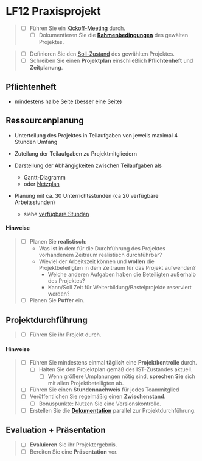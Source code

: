 # LF12 Praxisprojekt

> * [ ] Führen Sie ein [Kickoff-Meeting](initiierung.md#kickoff-meeting) durch.
>   * [ ] Dokumentieren Sie die **[Rahmenbedingungen](initiierung.md#rahmenbedingungen)** des gewälten Projektes.

> * [ ] Definieren Sie den [Soll-Zustand](analyse.md#soll-zustand) des gewählten Projektes.
>  * [ ] Schreiben Sie einen **Projektplan** einschließlich **Pflichtenheft** und **Zeitplanung**.

## Pflichtenheft

* mindestens halbe Seite (besser eine Seite)

## Ressourcenplanung

* Unterteilung des Projektes in Teilaufgaben von jeweils maximal 4 Stunden Umfang

* Zuteilung der Teilaufgaben zu Projektmitgliedern

* Darstellung der Abhängigkeiten zwischen Teilaufgaben als 
  * Gantt-Diagramm
  * oder [Netzplan](https://johannesloetzsch.github.io/LF7/pruefung/netzplan.html)

* Planung mit ca. 30 Unterrichtsstunden (ca 20 verfügbare Arbeitsstunden)
  * siehe [verfügbare Stunden](../orga.md#zeitplan)

#### Hinweise

> * [ ] Planen Sie **realistisch**:
>   * Was ist in dem für die Durchführung des Projektes vorhandenem Zeitraum realistisch durchführbar?
>   * Wieviel der Arbeitszeit können und **wollen** die Projektbeteiligten in dem Zeitraum für das Projekt aufwenden?
>     * Welche anderen Aufgaben haben die Beteiligten außerhalb des Projektes?
>     * Kann/Soll Zeit für Weiterbildung/Bastelprojekte reserviert werden?
> * [ ] Planen Sie **Puffer** ein.

## Projektdurchführung
> * [ ] Führen Sie ihr Projekt durch.

#### Hinweise
> * [ ] Führen Sie mindestens einmal **täglich** eine **Projektkontrolle** durch.
>   * [ ] Halten Sie den Projektplan gemäß des IST-Zustandes aktuell.
>     * [ ] Wenn größere Umplanungen nötig sind, **sprechen Sie** sich mit allen Projektbeteiligten ab.
> * [ ] Führen Sie einen **Stundennachweis** für jedes Teammitglied
> * [ ] Veröffentlichen Sie regelmäßig einen **Zwischenstand**.
>   * [ ] Bonuspunkte: Nutzen Sie eine Versionskontrolle.
> * [ ] Erstellen Sie die **[Dokumentation](../theorie/qualitaet/dokumentation.md)** parallel zur Projektdurchführung.


## Evaluation + Präsentation
> * [ ] **Evaluieren** Sie ihr Projektergebnis.
> * [ ] Bereiten Sie eine **Präsentation** vor.
